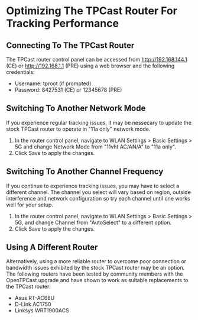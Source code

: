 # Optimizing The TPCast Router For Tracking Performance

## Connecting To The TPCast Router
The TPCast router control panel can be accessed from http://192.168.144.1 (CE) or http://192.168.1.1 (PRE) using a web browser and the following credentials:
- Username: tproot (if prompted)
- Password: 8427531 (CE) or 12345678 (PRE)

## Switching To Another Network Mode
If you experience regular tracking issues, it may be nessecary to update the stock TPCast router to operate in "11a only" network mode.
1. In the router control panel, navigate to WLAN Settings > Basic Settings > 5G and change Network Mode from "11vht AC/AN/A" to "11a only".
1. Click Save to apply the changes.

## Switching To Another Channel Frequency
If you continue to experience tracking issues, you may have to select a different channel.  The channel you select will vary based on region, outside interference and network configuration so try each channel until one works well for your setup.
1. In the router control panel, navigate to WLAN Settings > Basic Settings > 5G, and change Channel from "AutoSelect" to a different option.
1. Click Save to apply the changes.

## Using A Different Router
Alternatively, using a more reliable router to overcome poor connection or bandwidth issues exhibited by the stock TPCast router may be an option.  The following routers have been tested by community members with the OpenTPCast upgrade and have shown to work as suitable replacements to the TPCast router:
- Asus RT-AC68U
- D-Link AC1750
- Linksys WRT1900ACS
